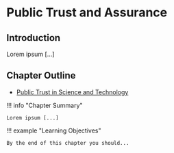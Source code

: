 # Public Trust and Assurance

## Introduction

Lorem ipsum [...]

## Chapter Outline

- [Public Trust in Science and Technology](trust.md)

!!! info "Chapter Summary"

    Lorem ipsum [...]

!!! example "Learning Objectives"

    By the end of this chapter you should...
